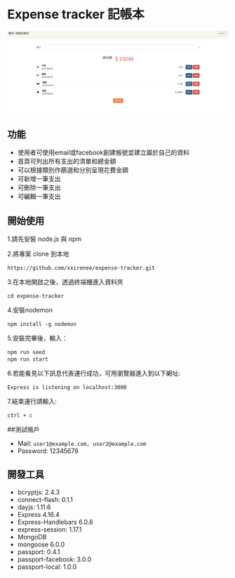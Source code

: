 # Expense tracker 記帳本
![This is an image](https://github.com/xxirenee/expense-tracker/blob/main/public/Cover.PNG)

## 功能
- 使用者可使用email或facebook創建帳號並建立屬於自己的資料
- 首頁可列出所有支出的清單和總金額
- 可以根據類別作篩選和分別呈現花費金額
- 可新增一筆支出
- 可刪除一筆支出
- 可編輯一筆支出

## 開始使用
1.請先安裝 node.js 與 npm

2.將專案 clone 到本地
```
https://github.com/xxirenee/expense-tracker.git
```

3.在本地開啟之後，透過終端機進入資料夾
```
cd expense-tracker
```

4.安裝nodemon

```
npm install -g nodemon
```

5.安裝完畢後，輸入：

```
npm run seed
npm run start
```

6.若能看見以下訊息代表運行成功，可用瀏覽器進入到以下網址:

```
Express is listening on localhost:3000
```

7.結束運行請輸入:

```
ctrl + c
```
##測試帳戶
- Mail: ```user1@example.com, user2@example.com```
- Password: 12345678

## 開發工具
- bcryptjs: 2.4.3
- connect-flash: 0.1.1
- dayjs: 1.11.6
- Express 4.16.4
- Express-Handlebars 6.0.6
- express-session: 1.17.1
- MongoDB
- mongoose 6.0.0
- passport: 0.4.1
- passport-facebook: 3.0.0
- passport-local: 1.0.0

